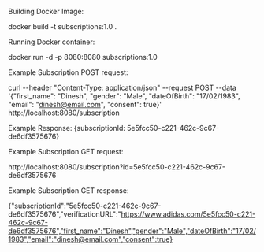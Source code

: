 Building Docker Image:

docker build -t subscriptions:1.0 .

Running Docker container:

docker run -d -p 8080:8080 subscriptions:1.0

Example Subscription POST request:

 curl --header "Content-Type: application/json" --request POST --data '{"first_name": "Dinesh", "gender": "Male", "dateOfBirth": "17/02/1983", "email": "dinesh@email.com", "consent": true}' http://localhost:8080/subscription

Example Response: {subscriptionId: 5e5fcc50-c221-462c-9c67-de6df3575676}

Example Subscription GET request:

http://localhost:8080/subscription?id=5e5fcc50-c221-462c-9c67-de6df3575676

Example Subscription GET response:

{"subscriptionId":"5e5fcc50-c221-462c-9c67-de6df3575676","verificationURL":"https://www.adidas.com/5e5fcc50-c221-462c-9c67-de6df3575676","first_name":"Dinesh","gender":"Male","dateOfBirth":"17/02/1983","email":"dinesh@email.com","consent":true}




